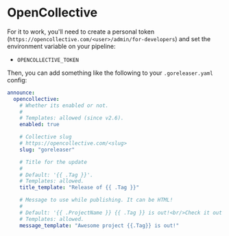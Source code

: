 # OpenCollective

For it to work, you'll need to create a personal token (`https://opencollective.com/<user>/admin/for-developers`) and set the environment variable on your pipeline:

- `OPENCOLLECTIVE_TOKEN`

Then, you can add something like the following to your `.goreleaser.yaml` config:

```yaml title=".goreleaser.yaml"
announce:
  opencollective:
    # Whether its enabled or not.
    #
    # Templates: allowed (since v2.6).
    enabled: true

    # Collective slug
    # https://opencollective.com/<slug>
    slug: "goreleaser"

    # Title for the update
    #
    # Default: '{{ .Tag }}'.
    # Templates: allowed.
    title_template: "Release of {{ .Tag }}"

    # Message to use while publishing. It can be HTML!
    #
    # Default: '{{ .ProjectName }} {{ .Tag }} is out!<br/>Check it out at <a href="{{ .ReleaseURL }}">{{ .ReleaseURL }}</a>'.
    # Templates: allowed.
    message_template: "Awesome project {{.Tag}} is out!"
```

<!-- md:templates -->
